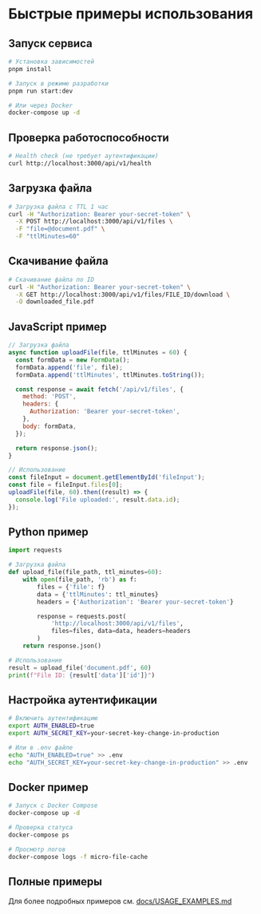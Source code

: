 # Быстрые примеры использования

## Запуск сервиса

```bash
# Установка зависимостей
pnpm install

# Запуск в режиме разработки
pnpm run start:dev

# Или через Docker
docker-compose up -d
```

## Проверка работоспособности

```bash
# Health check (не требует аутентификации)
curl http://localhost:3000/api/v1/health
```

## Загрузка файла

```bash
# Загрузка файла с TTL 1 час
curl -H "Authorization: Bearer your-secret-token" \
  -X POST http://localhost:3000/api/v1/files \
  -F "file=@document.pdf" \
  -F "ttlMinutes=60"
```

## Скачивание файла

```bash
# Скачивание файла по ID
curl -H "Authorization: Bearer your-secret-token" \
  -X GET http://localhost:3000/api/v1/files/FILE_ID/download \
  -O downloaded_file.pdf
```

## JavaScript пример

```javascript
// Загрузка файла
async function uploadFile(file, ttlMinutes = 60) {
  const formData = new FormData();
  formData.append('file', file);
  formData.append('ttlMinutes', ttlMinutes.toString());

  const response = await fetch('/api/v1/files', {
    method: 'POST',
    headers: {
      Authorization: 'Bearer your-secret-token',
    },
    body: formData,
  });

  return response.json();
}

// Использование
const fileInput = document.getElementById('fileInput');
const file = fileInput.files[0];
uploadFile(file, 60).then((result) => {
  console.log('File uploaded:', result.data.id);
});
```

## Python пример

```python
import requests

# Загрузка файла
def upload_file(file_path, ttl_minutes=60):
    with open(file_path, 'rb') as f:
        files = {'file': f}
        data = {'ttlMinutes': ttl_minutes}
        headers = {'Authorization': 'Bearer your-secret-token'}

        response = requests.post(
            'http://localhost:3000/api/v1/files',
            files=files, data=data, headers=headers
        )
    return response.json()

# Использование
result = upload_file('document.pdf', 60)
print(f"File ID: {result['data']['id']}")
```

## Настройка аутентификации

```bash
# Включить аутентификацию
export AUTH_ENABLED=true
export AUTH_SECRET_KEY=your-secret-key-change-in-production

# Или в .env файле
echo "AUTH_ENABLED=true" >> .env
echo "AUTH_SECRET_KEY=your-secret-key-change-in-production" >> .env
```

## Docker пример

```bash
# Запуск с Docker Compose
docker-compose up -d

# Проверка статуса
docker-compose ps

# Просмотр логов
docker-compose logs -f micro-file-cache
```

## Полные примеры

Для более подробных примеров см. [docs/USAGE_EXAMPLES.md](docs/USAGE_EXAMPLES.md)
